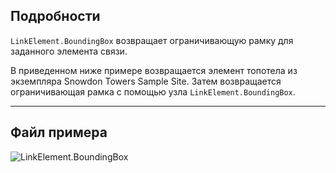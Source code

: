 ## Подробности
`LinkElement.BoundingBox` возвращает ограничивающую рамку для заданного элемента связи.

В приведенном ниже примере возвращается элемент топотела из экземпляра Snowdon Towers Sample Site. Затем возвращается ограничивающая рамка с помощью узла `LinkElement.BoundingBox`.

___
## Файл примера

![LinkElement.BoundingBox](./Revit.Elements.LinkElement.BoundingBox_img.jpg)
